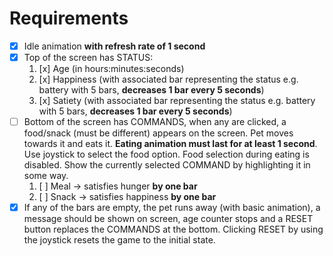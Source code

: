 # Requirements
- [x] Idle animation **with refresh rate of 1 second**
- [x] Top of the screen has STATUS:
    1. [x] Age (in hours:minutes:seconds)
    2. [x] Happiness (with associated bar representing the status e.g. battery with 5 bars, **decreases 1 bar every 5 seconds**)
    3. [x] Satiety (with associated bar representing the status e.g. battery with 5 bars, **decreases 1 bar every 5 seconds**)
- [ ] Bottom of the screen has COMMANDS, when any are clicked, a food/snack (must be different) appears on the screen. Pet moves towards it and eats it. **Eating animation must last for at least 1 second**. Use joystick to select the food option. Food selection during eating is disabled. Show the currently selected COMMAND by highlighting it in some way.
    1. [ ] Meal -> satisfies hunger **by one bar**
    2. [ ] Snack -> satisfies happiness **by one bar**
- [x] If any of the bars are empty, the pet runs away (with basic animation), a message should be shown on screen, age counter stops and a RESET button replaces the COMMANDS at the bottom. Clicking RESET by using the joystick resets the game to the initial state.
